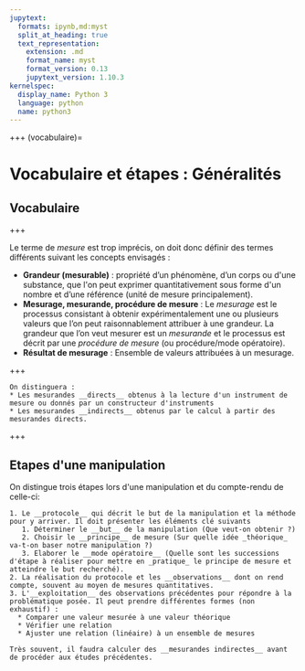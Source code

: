 ```yaml
---
jupytext:
  formats: ipynb,md:myst
  split_at_heading: true
  text_representation:
    extension: .md
    format_name: myst
    format_version: 0.13
    jupytext_version: 1.10.3
kernelspec:
  display_name: Python 3
  language: python
  name: python3
---
```


+++
(vocabulaire)=
# Vocabulaire et étapes : Généralités

## Vocabulaire

+++

Le terme de _mesure_ est trop imprécis, on doit donc définir des termes différents suivant les concepts envisagés :

* __Grandeur (mesurable)__ : propriété d’un phénomène, d’un corps ou d'une substance, que l'on peut exprimer quantitativement sous forme d'un nombre et d’une référence (unité de mesure principalement).
* __Mesurage, mesurande, procédure de mesure__ : Le _mesurage_ est le processus consistant à obtenir expérimentalement une ou plusieurs valeurs que l’on peut raisonnablement attribuer à une grandeur. La grandeur que l’on veut mesurer est un _mesurande_ et le processus est décrit par une _procédure de mesure_ (ou procédure/mode opératoire).
* __Résultat de mesurage__ : Ensemble de valeurs attribuées à un mesurage.

+++

```{important}
On distinguera :
* Les mesurandes __directs__ obtenus à la lecture d'un instrument de mesure ou donnés par un constructeur d'instruments
* Les mesurandes __indirects__ obtenus par le calcul à partir des mesurandes directs.
```

+++

## Etapes d'une manipulation
On distingue trois étapes lors d'une manipulation et du compte-rendu de celle-ci:
```{important}
1. Le __protocole__ qui décrit le but de la manipulation et la méthode pour y arriver. Il doit présenter les éléments clé suivants
   1. Déterminer le __but__ de la manipulation (Que veut-on obtenir ?)
   2. Choisir le __principe__ de mesure (Sur quelle idée _théorique_ va-t-on baser notre manipulation ?)
   3. Elaborer le __mode opératoire__ (Quelle sont les successions d'étape à réaliser pour mettre en _pratique_ le principe de mesure et atteindre le but recherché).
2. La réalisation du protocole et les __observations__ dont on rend compte, souvent au moyen de mesures quantitatives.
3. L'__exploitation__ des observations précédentes pour répondre à la problématique posée. Il peut prendre différentes formes (non exhaustif) :
  * Comparer une valeur mesurée à une valeur théorique
  * Vérifier une relation
  * Ajuster une relation (linéaire) à un ensemble de mesures

Très souvent, il faudra calculer des __mesurandes indirectes__ avant de procéder aux études précédentes.
```
